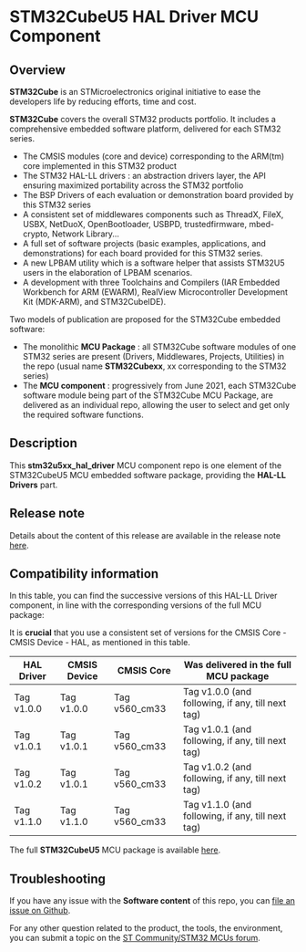 # STM32CubeU5 HAL Driver MCU Component

## Overview

**STM32Cube** is an STMicroelectronics original initiative to ease the developers life by reducing efforts, time and cost.

**STM32Cube** covers the overall STM32 products portfolio. It includes a comprehensive embedded software platform, delivered for each STM32 series.
   * The CMSIS modules (core and device) corresponding to the ARM(tm) core implemented in this STM32 product
   * The STM32 HAL-LL drivers : an abstraction drivers layer, the API ensuring maximized portability across the STM32 portfolio
   * The BSP Drivers of each evaluation or demonstration board provided by this STM32 series
   * A consistent set of middlewares components such as ThreadX, FileX, USBX, NetDuoX, OpenBootloader, USBPD, trustedfirmware, mbed-crypto, Network Library...
   * A full set of software projects (basic examples, applications, and demonstrations) for each board provided for this STM32 series.
   * A new LPBAM utility which is a software helper that assists STM32U5 users in the elaboration of LPBAM scenarios.
   * A development with three Toolchains and Compilers (IAR Embedded Workbench for ARM (EWARM), RealView Microcontroller Development Kit (MDK-ARM), and STM32CubeIDE).

Two models of publication are proposed for the STM32Cube embedded software:
   * The monolithic **MCU Package** : all STM32Cube software modules of one STM32 series are present (Drivers, Middlewares, Projects, Utilities) in the repo (usual name **STM32Cubexx**, xx corresponding to the STM32 series)
   * The **MCU component** : progressively from June 2021, each STM32Cube software module being part of the STM32Cube MCU Package, are delivered as an individual repo, allowing the user to select and get only the required software functions.

## Description

This **stm32u5xx_hal_driver** MCU component repo is one element of the STM32CubeU5 MCU embedded software package, providing the **HAL-LL Drivers** part.

## Release note

Details about the content of this release are available in the release note [here](https://htmlpreview.github.io/?https://github.com/STMicroelectronics/stm32u5xx_hal_driver/blob/master/Release_Notes.html).


## Compatibility information

In this table, you can find the successive versions of this HAL-LL Driver component, in line with the corresponding versions of the full MCU package:

It is **crucial** that you use a consistent set of versions for the CMSIS Core - CMSIS Device - HAL, as mentioned in this table.

HAL Driver | CMSIS Device | CMSIS Core | Was delivered in the full MCU package
------------- | --------------- | ---------- | -------------------------------------
Tag v1.0.0 | Tag v1.0.0 | Tag v560_cm33 | Tag v1.0.0 (and following, if any, till next tag)
Tag v1.0.1 | Tag v1.0.1 | Tag v560_cm33 | Tag v1.0.1 (and following, if any, till next tag)
Tag v1.0.2 | Tag v1.0.1 | Tag v560_cm33 | Tag v1.0.2 (and following, if any, till next tag)
Tag v1.1.0 | Tag v1.1.0 | Tag v560_cm33 | Tag v1.1.0 (and following, if any, till next tag)


The full **STM32CubeU5** MCU package is available [here](https://github.com/STMicroelectronics/STM32CubeU5).

## Troubleshooting

If you have any issue with the **Software content** of this repo, you can [file an issue on Github](https://github.com/STMicroelectronics/stm32u5xx_hal_driver/issues/new/choose).

For any other question related to the product, the tools, the environment, you can submit a topic on the [ST Community/STM32 MCUs forum](https://community.st.com/s/group/0F90X000000AXsASAW/stm32-mcus).